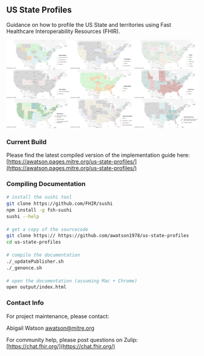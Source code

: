## US State Profiles

Guidance on how to profile the US State and territories using Fast Healthcare Interoperability Resources (FHIR).

![PolicyAnalysis-Examples-3x2.jpg](./assets/PolicyAnalysis-Examples-3x2.jpg)  


### Current Build

Please find the latest compiled version of the implementation guide here: 
[https://awatson.pages.mitre.org/us-state-profiles/](https://awatson.pages.mitre.org/us-state-profiles/)

### Compiling Documentation  

```bash 
# install the sushi tool
git clone https://github.com/FHIR/sushi
npm install -g fsh-sushi
sushi --help

# get a copy of the sourcecode
git clone https:// https://github.com/awatson1978/us-state-profiles
cd us-state-profiles

# compile the documentation  
./_updatePublisher.sh
./_genonce.sh

# open the documentation (assuming Mac + Chrome)
open output/index.html
```


### Contact Info  


For project maintenance, please contact:    

Abigail Watson <awatson@mitre.org> 

For community help, please post questions on Zulip:  
[https://chat.fhir.org/](https://chat.fhir.org/)  

